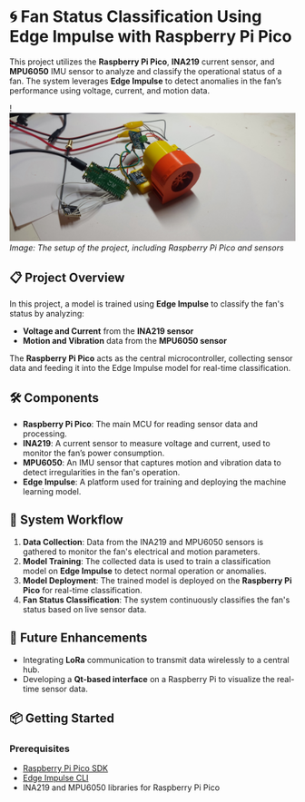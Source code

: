 # 🌀 Fan Status Classification Using Edge Impulse with Raspberry Pi Pico

This project utilizes the **Raspberry Pi Pico**, **INA219** current sensor, and **MPU6050** IMU sensor to analyze and classify the operational status of a fan. The system leverages **Edge Impulse** to detect anomalies in the fan’s performance using voltage, current, and motion data.

!![Sample](https://github.com/Emrecanbl/Fan-Status-Classification-with-Raspberry-Pi-Pico/blob/main/1729714220069.jpg?raw=true)
*Image: The setup of the project, including Raspberry Pi Pico and sensors*

## 📋 Project Overview

In this project, a model is trained using **Edge Impulse** to classify the fan's status by analyzing:
- **Voltage and Current** from the **INA219 sensor**
- **Motion and Vibration** data from the **MPU6050 sensor**

The **Raspberry Pi Pico** acts as the central microcontroller, collecting sensor data and feeding it into the Edge Impulse model for real-time classification.

## 🛠️ Components

- **Raspberry Pi Pico**: The main MCU for reading sensor data and processing.
- **INA219**: A current sensor to measure voltage and current, used to monitor the fan’s power consumption.
- **MPU6050**: An IMU sensor that captures motion and vibration data to detect irregularities in the fan's operation.
- **Edge Impulse**: A platform used for training and deploying the machine learning model.

## 🔄 System Workflow

1. **Data Collection**: Data from the INA219 and MPU6050 sensors is gathered to monitor the fan's electrical and motion parameters.
2. **Model Training**: The collected data is used to train a classification model on **Edge Impulse** to detect normal operation or anomalies.
3. **Model Deployment**: The trained model is deployed on the **Raspberry Pi Pico** for real-time classification.
4. **Fan Status Classification**: The system continuously classifies the fan's status based on live sensor data.

## 🚀 Future Enhancements

- Integrating **LoRa** communication to transmit data wirelessly to a central hub.
- Developing a **Qt-based interface** on a Raspberry Pi to visualize the real-time sensor data.

## 📦 Getting Started

### Prerequisites
- [Raspberry Pi Pico SDK](https://github.com/raspberrypi/pico-sdk)
- [Edge Impulse CLI](https://docs.edgeimpulse.com/docs/cli-installation)
- INA219 and MPU6050 libraries for Raspberry Pi Pico
